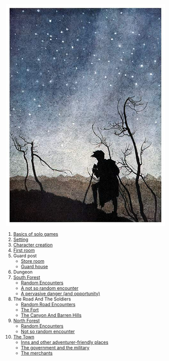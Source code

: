 ![A silhouette of a person at night, walking with a walking stick next two two leafless trees. Behind them are mountains.](./img/lonely-traveler.jpg)

1. [Basics of solo games](solo_basics.md)
2. [Setting](setting.md) 
3. [Character creation](character_creation.md)
4. [First room](first_room.md)
5. Guard post
    - [Store room](guard_post/store_room.md)
    - [Guard house](guard_post/guard_house.md)
6. Dungeon
7. [South Forest](forest/forest.md)
    - [Random Encounters](forest/south_forest/forest_encounters.md)
    - [A not so random encounter](forest/south_forest/poachers.md)
    - [A pervasive danger (and opportunity)](forest/south_forest/bocklins.md)
8. The Road And The Soldiers
    - [Random Road Encounters](forest/soldiers/road_encounters.md)
    - [The Fort](forest/soldiers/fort.md)
    - [The Canyon And Barren Hills](forest/soldiers/hills_and_canyon.md)
9. [North Forest](./forest/north_forest/north_forest_overview.md)
    - [Random Encounters](forest/north_forest/north_forest_encounters.md)
    - [Not so random encounter](forest/north_forest/miners.md)
10. [The Town](./town/overview.md)
    - [Inns and other adventurer-friendly places](./town/adventurers.md)
    - [The government and the military](./town/government.md)
    - [The merchants](./town/merchants.md)

